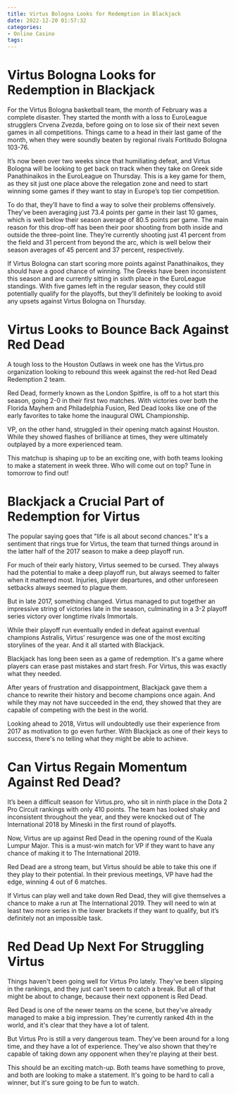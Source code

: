 ```yaml
---
title: Virtus Bologna Looks for Redemption in Blackjack
date: 2022-12-20 01:57:32
categories:
- Online Casino
tags:
---
```



#  Virtus Bologna Looks for Redemption in Blackjack

For the Virtus Bologna basketball team, the month of February was a complete disaster. They started the month with a loss to EuroLeague strugglers Crvena Zvezda, before going on to lose six of their next seven games in all competitions. Things came to a head in their last game of the month, when they were soundly beaten by regional rivals Fortitudo Bologna 103-76.

It’s now been over two weeks since that humiliating defeat, and Virtus Bologna will be looking to get back on track when they take on Greek side Panathinaikos in the EuroLeague on Thursday. This is a key game for them, as they sit just one place above the relegation zone and need to start winning some games if they want to stay in Europe’s top tier competition.

To do that, they’ll have to find a way to solve their problems offensively. They’ve been averaging just 73.4 points per game in their last 10 games, which is well below their season average of 80.5 points per game. The main reason for this drop-off has been their poor shooting from both inside and outside the three-point line. They’re currently shooting just 41 percent from the field and 31 percent from beyond the arc, which is well below their season averages of 45 percent and 37 percent, respectively.

If Virtus Bologna can start scoring more points against Panathinaikos, they should have a good chance of winning. The Greeks have been inconsistent this season and are currently sitting in sixth place in the EuroLeague standings. With five games left in the regular season, they could still potentially qualify for the playoffs, but they’ll definitely be looking to avoid any upsets against Virtus Bologna on Thursday.

#  Virtus Looks to Bounce Back Against Red Dead

A tough loss to the Houston Outlaws in week one has the Virtus.pro organization looking to rebound this week against the red-hot Red Dead Redemption 2 team.

Red Dead, formerly known as the London Spitfire, is off to a hot start this season, going 2-0 in their first two matches. With victories over both the Florida Mayhem and Philadelphia Fusion, Red Dead looks like one of the early favorites to take home the inaugural OWL Championship.

VP, on the other hand, struggled in their opening match against Houston. While they showed flashes of brilliance at times, they were ultimately outplayed by a more experienced team.

This matchup is shaping up to be an exciting one, with both teams looking to make a statement in week three. Who will come out on top? Tune in tomorrow to find out!

#  Blackjack a Crucial Part of Redemption for Virtus

The popular saying goes that "life is all about second chances." It's a sentiment that rings true for Virtus, the team that turned things around in the latter half of the 2017 season to make a deep playoff run.

For much of their early history, Virtus seemed to be cursed. They always had the potential to make a deep playoff run, but always seemed to falter when it mattered most. Injuries, player departures, and other unforeseen setbacks always seemed to plague them.

But in late 2017, something changed. Virtus managed to put together an impressive string of victories late in the season, culminating in a 3-2 playoff series victory over longtime rivals Immortals.

While their playoff run eventually ended in defeat against eventual champions Astralis, Virtus' resurgence was one of the most exciting storylines of the year. And it all started with Blackjack.

Blackjack has long been seen as a game of redemption. It's a game where players can erase past mistakes and start fresh. For Virtus, this was exactly what they needed.

After years of frustration and disappointment, Blackjack gave them a chance to rewrite their history and become champions once again. And while they may not have succeeded in the end, they showed that they are capable of competing with the best in the world.

Looking ahead to 2018, Virtus will undoubtedly use their experience from 2017 as motivation to go even further. With Blackjack as one of their keys to success, there's no telling what they might be able to achieve.

#  Can Virtus Regain Momentum Against Red Dead?

It’s been a difficult season for Virtus.pro, who sit in ninth place in the Dota 2 Pro Circuit rankings with only 410 points. The team has looked shaky and inconsistent throughout the year, and they were knocked out of The International 2018 by Mineski in the first round of playoffs.

Now, Virtus are up against Red Dead in the opening round of the Kuala Lumpur Major. This is a must-win match for VP if they want to have any chance of making it to The International 2019.

Red Dead are a strong team, but Virtus should be able to take this one if they play to their potential. In their previous meetings, VP have had the edge, winning 4 out of 6 matches.

If Virtus can play well and take down Red Dead, they will give themselves a chance to make a run at The International 2019. They will need to win at least two more series in the lower brackets if they want to qualify, but it’s definitely not an impossible task.

#  Red Dead Up Next For Struggling Virtus

Things haven't been going well for Virtus Pro lately. They've been slipping in the rankings, and they just can't seem to catch a break. But all of that might be about to change, because their next opponent is Red Dead.

Red Dead is one of the newer teams on the scene, but they've already managed to make a big impression. They're currently ranked 4th in the world, and it's clear that they have a lot of talent.

But Virtus Pro is still a very dangerous team. They've been around for a long time, and they have a lot of experience. They've also shown that they're capable of taking down any opponent when they're playing at their best.

This should be an exciting match-up. Both teams have something to prove, and both are looking to make a statement. It's going to be hard to call a winner, but it's sure going to be fun to watch.